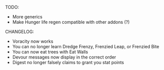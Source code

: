 TODO:
- More generics
- Make Hunger life regen compatible with other addons (?)

CHANGELOG:
- Voracity now works
- You can no longer learn Dredge Frenzy, Frenzied Leap, or Frenzied Bite
- You can now eat trees with Eat Walls
- Devour messages now display in the correct order
- Digest no longer falsely claims to grant you stat points
